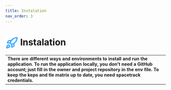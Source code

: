 ```yaml
---
title: Instalation
nav_order: 3
---
```

# <img style="vertical-align:middle; width: 40px; height:40px;" src="https://raw.githubusercontent.com/bxyteam/satellite-test/refs/heads/main/docs/images/rocket.png"> Instalation

<table>
  <tr>
    <td style="font-weight:bold;">
       There are different ways and environments to install and run the application. To run the application locally, you don't need a GitHub account; just fill in the owner and project repository in the env file. To keep the keps and tle matrix up to date, you need spacetrack credentials.
    </td>
  </tr>
</table> 
